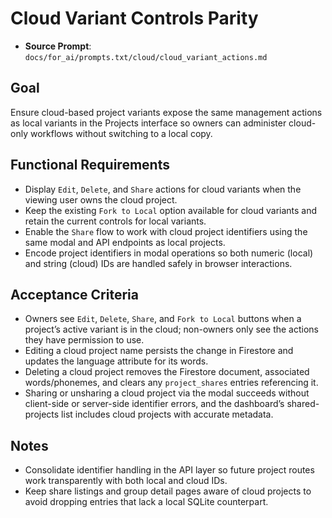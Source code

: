 # Cloud Variant Controls Parity

- **Source Prompt**: `docs/for_ai/prompts.txt/cloud/cloud_variant_actions.md`

## Goal
Ensure cloud-based project variants expose the same management actions as local variants in the Projects interface so owners can administer cloud-only workflows without switching to a local copy.

## Functional Requirements
- Display `Edit`, `Delete`, and `Share` actions for cloud variants when the viewing user owns the cloud project.
- Keep the existing `Fork to Local` option available for cloud variants and retain the current controls for local variants.
- Enable the `Share` flow to work with cloud project identifiers using the same modal and API endpoints as local projects.
- Encode project identifiers in modal operations so both numeric (local) and string (cloud) IDs are handled safely in browser interactions.

## Acceptance Criteria
- Owners see `Edit`, `Delete`, `Share`, and `Fork to Local` buttons when a project’s active variant is in the cloud; non-owners only see the actions they have permission to use.
- Editing a cloud project name persists the change in Firestore and updates the language attribute for its words.
- Deleting a cloud project removes the Firestore document, associated words/phonemes, and clears any `project_shares` entries referencing it.
- Sharing or unsharing a cloud project via the modal succeeds without client-side or server-side identifier errors, and the dashboard’s shared-projects list includes cloud projects with accurate metadata.

## Notes
- Consolidate identifier handling in the API layer so future project routes work transparently with both local and cloud IDs.
- Keep share listings and group detail pages aware of cloud projects to avoid dropping entries that lack a local SQLite counterpart.
